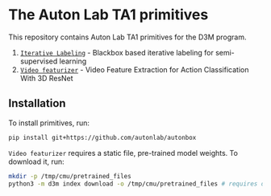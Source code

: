 # The Auton Lab TA1 primitives

This repository contains Auton Lab TA1 primitives for the D3M program.

1. [`Iterative Labeling`](autonbox/iterative_labeling.py) - Blackbox based iterative labeling for semi-supervised learning
1. [`Video featurizer`](autonbox/resnext101_kinetics_video_features.py) - Video Feature Extraction for Action Classification With 3D ResNet

## Installation
To install primitives, run:
```bash
pip install git+https://github.com/autonlab/autonbox
```

`Video featurizer` requires a static file, pre-trained model weights.
To download it, run: 
```bash
mkdir -p /tmp/cmu/pretrained_files
python3 -m d3m index download -o /tmp/cmu/pretrained_files # requires d3m core
```
